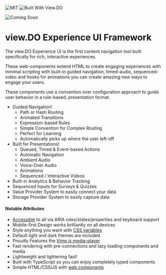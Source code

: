 
![MIT](https://img.shields.io/github/license/viewdo/experience-ui) ![Built With View.DO](https://img.shields.io/badge/view.DO-Experience_UI_v0.1-1c6d9a)

![Coming Soon](https://static.view.do/viewdo/coming-soon.jpg)

# view.DO Experience UI Framework


The view.DO Experience UI is the first content navigation tool built specifically for rich, interactive experiences. 

These web-components extend HTML to create engaging experiences with minimal scripting with built-in guided navigation, timed-audio, sequenced-video and hooks for animations you can create amazing new ways to engage your users.

These components use a convention over configuration approach to guide user behavior in a rule-based, presentation format.  


* Guided Navigation!
  - Path or Hash Routing
  - Animated Transitions
  - Expression-based Rules 
  - Simple Convention for Complex Routing
  - Perfect for Learning
  - Automatically picks up where the user left-off
* Built for Presentations!
  - Queued, Timed & Event-based Actions
  - Automatic Navigation
  - Ambient Audio 
  - Voice-Over Audio
  - Animations
  - Sequenced / Interactive Videos
* Built-in Analytics & Behavior Tracking
* Sequenced Inputs for Surveys & Quizzes
* Value Provider System to easily connect your data
* Storage Provider System to easily capture data



#### Notable Attributes

- [Accessible][accessibility] to all via ARIA roles/states/properties and keyboard support
- Mobile-first Design works brilliantly on all devices
- Style anything you want with [CSS variables][css-vars]
- Default light and dark themes are included.
- Proudly Features the [Vime.js media-player][vime-player]
- Fast rendering with pre-connections and lazy loading components
  and media
- Lightweight and lightening fast!
- Built with TypeScript so you can enjoy completely typed components
- Simple HTML/CSS/JS with [web components][web-components]


[web-components]: https://developer.mozilla.org/en-US/docs/Web/Web_Components
[accessibility]: https://developer.mozilla.org/en-US/docs/Web/Accessibility/ARIA
[css-vars]: https://developer.mozilla.org/en-US/docs/Web/CSS/Using_CSS_custom_properties
[vime-player]: https://vimejs.com
[lazy-loading]: https://www.imperva.com/learn/performance/lazy-loading